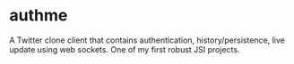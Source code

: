 # authme
A Twitter clone client that contains authentication, history/persistence, live update using web sockets. One of my first robust JSI projects.
